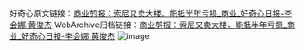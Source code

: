 好奇心原文链接：[商业剪报：索尼又卖大楼，能抵半年亏损_商业_好奇心日报-李会娜 黄俊杰](https://www.qdaily.com/articles/1644.html)
WebArchive归档链接：[商业剪报：索尼又卖大楼，能抵半年亏损_商业_好奇心日报-李会娜 黄俊杰](http://web.archive.org/web/20190623145959/https://www.qdaily.com/articles/1644.html)
![image](http://ww3.sinaimg.cn/large/007d5XDply1g3v4hce5zyj30u03pbkjl)